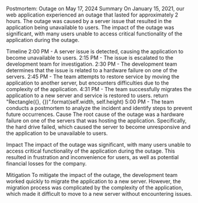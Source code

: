 Postmortem: Outage on May 17, 2024
Summary
On January 15, 2021, our web application experienced an outage that lasted for approximately 2 hours. The outage was caused by a server issue that resulted in the application being unavailable to users. The impact of the outage was significant, with many users unable to access critical functionality of the application during the outage.

Timeline
2:00 PM - A server issue is detected, causing the application to become unavailable to users.
2:15 PM - The issue is escalated to the development team for investigation.
2:30 PM - The development team determines that the issue is related to a hardware failure on one of the servers.
2:45 PM - The team attempts to restore service by moving the application to another server, but encounters difficulties due to the complexity of the application.
4:31 PM - The team successfully migrates the application to a new server and service is restored to users.
        return "Rectangle({}, {})".format(self.width, self.height)
5:00 PM - The team conducts a postmortem to analyze the incident and identify steps to prevent future occurrences.
Cause
The root cause of the outage was a hardware failure on one of the servers that was hosting the application. Specifically, the hard drive failed, which caused the server to become unresponsive and the application to be unavailable to users.

Impact
The impact of the outage was significant, with many users unable to access critical functionality of the application during the outage. This resulted in frustration and inconvenience for users, as well as potential financial losses for the company.

Mitigation
To mitigate the impact of the outage, the development team worked quickly to migrate the application to a new server. However, the migration process was complicated by the complexity of the application, which made it difficult to move to a new server without encountering issues.
